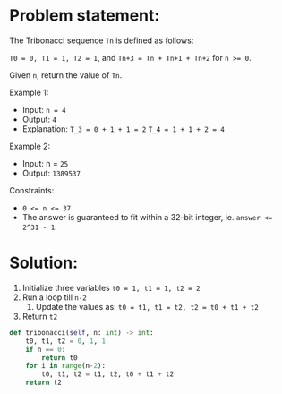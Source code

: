# Problem statement:

The Tribonacci sequence `Tn` is defined as follows: 

`T0 = 0, T1 = 1, T2 = 1`, and `Tn+3 = Tn + Tn+1 + Tn+2` for `n >= 0`.

Given `n`, return the value of `Tn`.

 

Example 1:

- Input: `n = 4`
- Output: `4`
- Explanation:
    `T_3 = 0 + 1 + 1 = 2`
    `T_4 = 1 + 1 + 2 = 4`

Example 2:

- Input: n = `25`
- Output: `1389537`

 

Constraints:

- `0 <= n <= 37`
- The answer is guaranteed to fit within a 32-bit integer, ie. `answer <= 2^31 - 1`.


# Solution:

1. Initialize three variables `t0 = 1, t1 = 1, t2 = 2`
2. Run a loop till `n-2`
   1. Update the values as: `t0 = t1, t1 = t2, t2 = t0 + t1 + t2`
3. Return `t2`


```python
def tribonacci(self, n: int) -> int:
    t0, t1, t2 = 0, 1, 1
    if n == 0:
        return t0
    for i in range(n-2):
        t0, t1, t2 = t1, t2, t0 + t1 + t2
    return t2
```